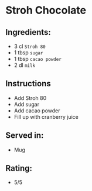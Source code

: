 # Stroh Chocolate

## Ingredients:
- 3 cl `Stroh 80`
- 1 tbsp `sugar`
- 1 tbsp `cacao powder`
- 2 dl `milk`

## Instructions
- Add Stroh 80
- Add sugar
- Add cacao powder
- Fill up with cranberry juice

## Served in:
- Mug

## Rating:
- 5/5